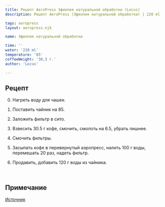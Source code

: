 ```yaml
---
title: Рецепт AeroPress Эфиопия натуральной обработки (Locus)
description: Рецепт AeroPress (Эфиопия натуральной обработки) | 220 ml | 20.5 г

tags: aeropress
layout: aeropress.njk

name: Эфиопия натуральной обработки

time: ''
water: '220 ml'
temperature: '85'
coffeeWeight: '30,5 г.'
author: 'Locus'

---
```


## Рецепт

0. Нагреть воду для чашек.

1. Поставить чайник на 85.

2. Заложить фильтр в сито.

3. Взвесить 30.5 г кофе, смочить, смолоть на 6.5, убрать лишнее.

4. Смочить фильтры.

5. Засыпать кофе в перевернутый аэропресс, налить 100 г воды, перемешать 20 раз, надеть фильтр.

6. Продавить, добавить 120 г воды из чайника.

<br>
<div class="info-warm">

## Примечание

[Источник](https://www.instagram.com/locus.coffee/)
</div>



